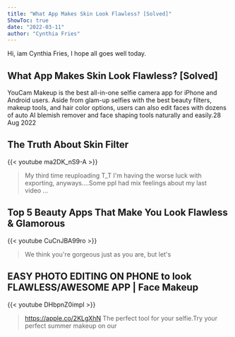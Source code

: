 ```yaml
---
title: "What App Makes Skin Look Flawless? [Solved]"
ShowToc: true 
date: "2022-03-11"
author: "Cynthia Fries" 
---
```


Hi, iam Cynthia Fries, I hope all goes well today.
## What App Makes Skin Look Flawless? [Solved]
YouCam Makeup is the best all-in-one selfie camera app for iPhone and Android users. Aside from glam-up selfies with the best beauty filters, makeup tools, and hair color options, users can also edit faces with dozens of auto AI blemish remover and face shaping tools naturally and easily.28 Aug 2022

## The Truth About Skin Filter
{{< youtube ma2DK_nS9-A >}}
>My third time reuploading T_T I'm having the worse luck with exporting, anyways....Some ppl had mix feelings about my last video ...

## Top 5 Beauty Apps That Make You Look Flawless & Glamorous
{{< youtube CuCnJBA99ro >}}
>We think you're gorgeous just as you are, but let's 

## EASY PHOTO EDITING ON PHONE to look FLAWLESS/AWESOME APP | Face Makeup
{{< youtube DHbpnZ0impI >}}
>https://apple.co/2KLgXhN The perfect tool for your selfie.Try your perfect summer makeup on our 

